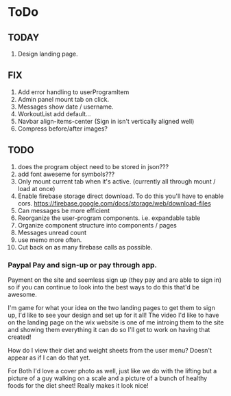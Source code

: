 # ToDo

## TODAY

1. Design landing page.

## FIX
1. Add error handling to userProgramItem
1. Admin panel mount tab on click.
1. Messages show date / username.
1. WorkoutList add default...
1. Navbar align-items-center (Sign in isn't vertically aligned well)
1. Compress before/after images?

## TODO
1. does the program object need to be stored in json???
1. add font aweseme for symbols???
1. Only mount current tab when it's active. (currently all through mount / load at once)
1. Enable firebase storage direct download. To do this you'll have to enable cors. https://firebase.google.com/docs/storage/web/download-files
1. Can messages be more efficient
1. Reorganize the user-program components. i.e. expandable table
1. Organize component structure into components / pages
1. Messages unread count
1. use memo more often.
1. Cut back on as many firebase calls as possible.

### Paypal Pay and sign-up or pay through app.
Payment on the site and seemless sign up (they pay and are able to sign in) so if you can continue to look into the best ways to do this that'd be awesome.

I'm game for what your idea on the two landing pages to get them to sign up, I'd like to see your design and set up for it all! The video I'd like to have on the landing page on the wix website is one of me introing them to the site and showing them everything it can do so I'll get to work on having that created!

How do I view their diet and weight sheets from the user menu? Doesn't appear as if I can do that yet.

For Both I'd love a cover photo as well, just like we do with the lifting but a picture of a guy walking on a scale and a picture of a bunch of healthy foods for the diet sheet! Really makes it look nice!